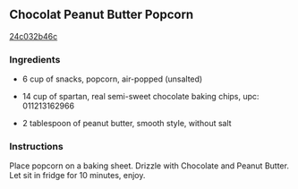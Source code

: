 ## Chocolat Peanut Butter Popcorn

[24c032b46c](http://www.food.com/recipe/chocolat-peanut-butter-popcorn-495473)

### Ingredients

 - 6 cup of snacks, popcorn, air-popped (unsalted)

 - 14 cup of spartan, real semi-sweet chocolate baking chips, upc: 011213162966

 - 2 tablespoon of peanut butter, smooth style, without salt

### Instructions

Place popcorn on a baking sheet. Drizzle with Chocolate and Peanut Butter. Let sit in fridge for 10 minutes, enjoy.